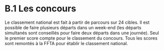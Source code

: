 # B.1 Les concours

Le classement national est fait à partir de parcours sur 24 cibles.
Il est possible de faire plusieurs départs dans un week-end (les départs simultanés sont conseillés pour
faire deux départs dans une journée).
Seul le premier score compte pour le classement du concours. Tous les scores sont remontés à la FFTA
pour établir le classement national.
